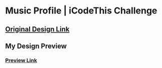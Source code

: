 # Music Profile | iCodeThis Challenge

## [Original Design Link](https://icodethis.com/images/projects/music_profile.png)

## My Design Preview

### [Preview Link](https://htmlpreview.github.io/?https://github.com/selimbiber/Tailwind-CSS-Challenges/blob/main/MusicProfile/index.html)
